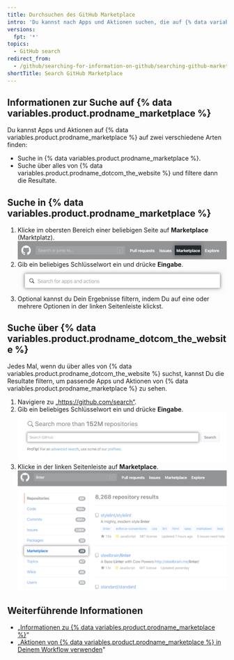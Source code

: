 ```yaml
---
title: Durchsuchen des GitHub Marketplace
intro: 'Du kannst nach Apps und Aktionen suchen, die auf {% data variables.product.prodname_marketplace %} verfügbar sind.'
versions:
  fpt: '*'
topics:
  - GitHub search
redirect_from:
  - /github/searching-for-information-on-github/searching-github-marketplace
shortTitle: Search GitHub Marketplace
---
```


## Informationen zur Suche auf {% data variables.product.prodname_marketplace %}

Du kannst Apps und Aktionen auf {% data variables.product.prodname_marketplace %} auf zwei verschiedene Arten finden:

- Suche in {% data variables.product.prodname_marketplace %}.
- Suche über alles von {% data variables.product.prodname_dotcom_the_website %} und filtere dann die Resultate.

## Suche in {% data variables.product.prodname_marketplace %}

1. Klicke im obersten Bereich einer beliebigen Seite auf **Marketplace** (Marktplatz). ![Link zu Marketplace](/assets/images/help/search/marketplace-link.png)
2. Gib ein beliebiges Schlüsselwort ein und drücke **Eingabe**. ![Suche nach Linter auf{% data variables.product.prodname_marketplace %}](/assets/images/help/search/marketplace-apps-and-actions-search-field.png)
3. Optional kannst du Dein Ergebnisse filtern, indem Du auf eine oder mehrere Optionen in der linken Seitenleiste klickst.

## Suche über {% data variables.product.prodname_dotcom_the_website %}

Jedes Mal, wenn du über alles von {% data variables.product.prodname_dotcom_the_website %} suchst, kannst Du die Resultate filtern, um passende Apps und Aktionen von {% data variables.product.prodname_marketplace %} zu sehen.

1. Navigiere zu „https://github.com/search“.
2. Gib ein beliebiges Schlüsselwort ein und drücke **Eingabe**. ![Suchfeld](/assets/images/help/search/search-field.png)
3. Klicke in der linken Seitenleiste auf **Marketplace**. ![Suchergebnisse für Linter mit hervorgehobener Option "Marketplace-Seitenmenü"](/assets/images/help/search/marketplace-left-side-navigation.png)

## Weiterführende Informationen

- „[Informationen zu {% data variables.product.prodname_marketplace %}](/github/customizing-your-github-workflow/about-github-marketplace)“
- „[Aktionen von {% data variables.product.prodname_marketplace %} in Deinem Workflow verwenden](/actions/automating-your-workflow-with-github-actions/using-actions-from-github-marketplace-in-your-workflow)"
